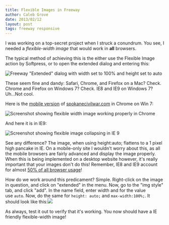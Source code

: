 ```yaml
---
title: Flexible Images in Freeway
author: Caleb Grove
date: 2013/02/12
layout: post
tags: freeway responsive
---
```


I was working on a top-secret project when I struck a conundrum. You see, I needed a *flexible-width image* that would work in **all** browsers.  
  
The typical method of achieving this is the either use the Flexible Image action by Softpress, or to open the extended dialog and entering this:

![Freeway "Extended" dialog with width set to 100% and height set to auto](http://1.bp.blogspot.com/-VCNh3vbl6-c/URp2sX8Z1EI/AAAAAAAAC0E/PVsACrPibys/s1600/Screen+Shot+2013-02-12+at+9.06.25+AM.png)

These seem fine and dandy: Safari, Chrome, and Firefox on a Mac? Check. Chrome and Firefox on Windows 7? Check. IE8 and IE9 on Windows 7? Uh...Not cool.  
  
  
Here is the [mobile version](http://spokanecivilwar.com/m/) of [spokanecivilwar.com](http://spokanecivilwar.com/) in Chrome on Win 7:  

![Screenshot showing flexible width image working properly in Chrome](http://1.bp.blogspot.com/-F6hJbhRK4nc/URp3xYznvOI/AAAAAAAAC0Q/JWLkzu7Utt0/s640/Screen+Shot+2013-02-12+at+9.10.43+AM.png)

And here it is in IE9:

![Screenshot showing flexible image collapsing in IE 9](http://2.bp.blogspot.com/-ig2H5QMecGU/URp3xLgNAnI/AAAAAAAAC0M/3iCBYP_e7sw/s640/Screen+Shot+2013-02-12+at+9.10.06+AM.png)

See any difference? The image, when using height:auto; flattens to a 1 pixel high pancake in IE. On a mobile-only site I wouldn't worry about this, as all the mobile browsers are fairly advanced and display the image properly. When this is being implemented on a desktop website however, it's really important that your images don't do this! Remember, IE8 and IE9 account for almost [50% of all browser usage](http://www.smashingmagazine.com/2012/07/09/old-browsers-are-holding-back-the-web/)!

How do we work around this predicament? Simple. Right-click on the image in question, and click on "extended" in the menu. Now, go to the "img style" tab, and click "add". In the name field, enter width and for the value use `auto`. Now, do the same for `height: auto;` and `max-width:100%;`. It should look like this:![](http://3.bp.blogspot.com/-7OZmo_bP5Wc/UT6m0QO379I/AAAAAAAAC2E/RS4XtlgtH5E/s640/Screen+Shot+2013-03-11+at+8.52.52+PM.png)

As always, test it out to verify that it's working. You now should have a IE friendly flexible-width image!